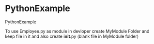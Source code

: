 # PythonExample
PythonExample

To use Employee.py as module in devloper
create MyModule Folder and keep file in it
and also create __init__.py (blank file in MyModule folder)
